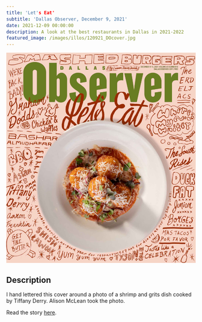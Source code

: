 ```yaml
---
title: 'Let's Eat'
subtitle: 'Dallas Observer, December 9, 2021'
date: 2021-12-09 00:00:00
description: A look at the best restaurants in Dallas in 2021-2022
featured_image: /images/illos/120921_DOcover.jpg
---
```


![](/images/illos/120921_DOcover.jpg)

## Description
I hand lettered this cover around a photo of a shrimp and grits dish cooked by Tiffany Derry. Alison McLean took the photo.

Read the story [here](https://www.dallasobserver.com/guide/top-100-dallas-restaurants). 

